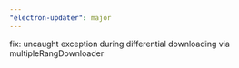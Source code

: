 ```yaml
---
"electron-updater": major
---
```


fix: uncaught exception during differential downloading via multipleRangDownloader
